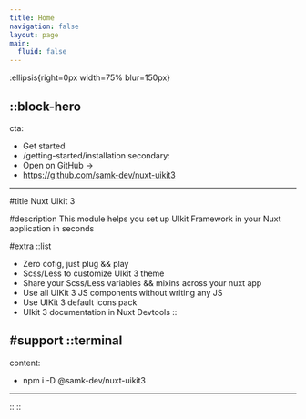 ```yaml
---
title: Home
navigation: false
layout: page
main:
  fluid: false
---
```


:ellipsis{right=0px width=75% blur=150px}

::block-hero
---
cta:
  - Get started
  - /getting-started/installation
secondary:
  - Open on GitHub →
  - https://github.com/samk-dev/nuxt-uikit3
---

#title
Nuxt UIkit 3

#description
This module helps you set up UIkit Framework in your Nuxt application in seconds

#extra
  ::list
  - Zero cofig, just plug && play
  - Scss/Less to customize UIkit 3 theme
  - Share your Scss/Less variables && mixins across your nuxt app
  - Use all UIKit 3 JS components without writing any JS
  - Use UIKit 3 default icons pack
  - UIkit 3 documentation in Nuxt Devtools
  ::

#support
  ::terminal
  ---
  content:
  - npm i -D @samk-dev/nuxt-uikit3
  ---
  ::
::
